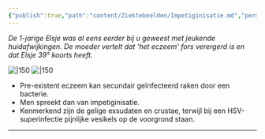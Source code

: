 ```yaml
---
{"publish":true,"path":"content/Ziektebeelden/Impetiginisatie.md","permalink":"/content/ziektebeelden/impetiginisatie/","title":"Impetiginisatie","tags":["Dermatologie/Inflammatoire_dermatosen/Eczeem","Ziektebeeld"]}
---
```



*De 1-jarige Elsje was al eens eerder bij u geweest met jeukende huidafwijkingen. De moeder vertelt dat 'het eczeem' fors verergerd is en dat Elsje 39° koorts heeft.*


![|150](https://i.imgur.com/fjDsoZg.png)
![|150](https://i.imgur.com/DjyD4Pl.png)




- Pre-existent eczeem kan secundair geïnfecteerd raken door een bacterie.
- Men spreekt dan van impetiginisatie.
- Kenmerkend zijn de gelige exsudaten en crustae, terwijl bij een HSV-superinfectie pijnlijke vesikels op de voorgrond staan.

---
